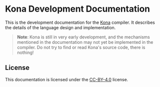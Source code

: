 # Kona Development Documentation

This is the development documentation for the [Kona] compiler. It describes the
details of the language design and implementation.

> **Note**: Kona is still in very early development, and the mechanisms
> mentioned in the documentation may not yet be implemented in the compiler.
> Do not try to find or read Kona's source code, there is nothing!

## License

This documentation is licensed under the [CC-BY-4.0] license.

[Kona]: https://github.com/kkshinkai/kona-lang
[CC-BY-4.0]: https://creativecommons.org/licenses/by/4.0/
